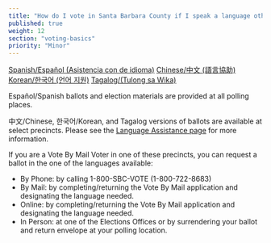 ```yaml
---
title: "How do I vote in Santa Barbara County if I speak a language other than English?"
published: true
weight: 12
section: "voting-basics"
priority: "Minor"
---
```


[Spanish/Español (Asistencia con de idioma)](https://countyofsb.org/care/elections/voting/language-assistance/spanish.sbc)
[Chinese/中文 (語言協助)](https://countyofsb.org/care/elections/voting/language-assistance/chinese.sbc)
[Korean/한국어 (언어 지원)](https://countyofsb.org/care/elections/voting/language-assistance/korean.sbc)
[Tagalog/(Tulong sa Wika)](https://countyofsb.org/care/elections/voting/language-assistance/tagalog.sbc)

Español/Spanish ballots and election materials are provided at all polling places. 

中文/Chinese, 한국어/Korean, and Tagalog versions of ballots are available at select precincts. Please see the [Language Assistance page](https://countyofsb.org/care/elections/voting/language-assistance.sbc) for more information.

If you are a Vote By Mail Voter in one of these precincts, you can request a ballot in the one of the languages available:
- By Phone: by calling 1-800-SBC-VOTE (1-800-722-8683)
- By Mail: by completing/returning the Vote By Mail application and designating the language needed.
- Online: by completing/returning the Vote By Mail application and designating the language needed.
- In Person: at one of the Elections Offices or by surrendering your ballot and return envelope at your polling location. 
